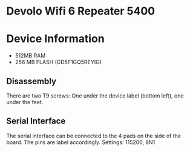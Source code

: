 # Devolo Wifi 6 Repeater 5400

# Device Information
- 512MB RAM
- 256 MB FLASH (GD5F1GQ5REYIG)

## Disassembly
There are two T9 screws: One under the device label (bottom left), one under the feet.


## Serial Interface
The serial interface can be connected to the 4 pads on the side of the board. The pins are label accordingly.
Settings: 115200, 8N1
